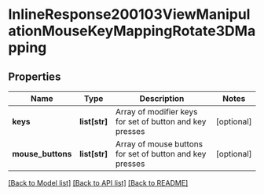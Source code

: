 # InlineResponse200103ViewManipulationMouseKeyMappingRotate3DMapping

## Properties
Name | Type | Description | Notes
------------ | ------------- | ------------- | -------------
**keys** | **list[str]** | Array of modifier keys             for set of button and key presses | [optional] 
**mouse_buttons** | **list[str]** | Array of mouse             buttons for set of button and key presses | [optional] 

[[Back to Model list]](../README.md#documentation-for-models) [[Back to API list]](../README.md#documentation-for-api-endpoints) [[Back to README]](../README.md)


